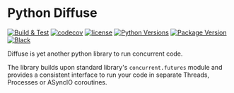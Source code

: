 # Python Diffuse

[![Build & Test](https://github.com/asandeep/diffuse/actions/workflows/build.yml/badge.svg)](https://github.com/asandeep/diffuse/actions/workflows/build.yml)
[![codecov](https://codecov.io/gh/asandeep/diffuse/graph/badge.svg?token=HOVZU54T7V)](https://codecov.io/gh/asandeep/diffuse)
[![license](https://img.shields.io/pypi/l/diffuse.svg)](https://github.com/asandeep/diffuse/blob/master/LICENSE)
[![Python Versions](https://img.shields.io/pypi/pyversions/diffuse.svg)](https://pypi.org/project/diffuse/)
[![Package Version](https://img.shields.io/pypi/v/diffuse.svg)](https://pypi.org/project/diffuse/)
[![Black](https://img.shields.io/badge/code%20style-black-000000.svg)](https://github.com/psf/black)

Diffuse is yet another python library to run concurrent code.

The library builds upon standard library's `concurrent.futures` module and provides a consistent interface to run your code in separate Threads, Processes or ASyncIO coroutines.
